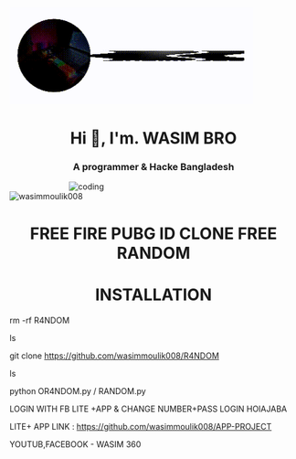 
![logo](https://github.com/wasimmoulik008/wasimmoulik008/blob/main/lv_0_20230712234709.gif)
<h1 align="center">Hi 👋, I'm. WASIM BRO</h1>
<h3 align="center">A programmer & Hacke Bangladesh</h3>
<img align="right" alt="coding" width="400" src="https://media0.giphy.com/media/3og0ILLVvPp8d64Jd6/giphy.gif?cid=6c09b952r45hh8qbpqvibly66ayewkunzvbu10hm8gy6nipz&ep=v1_internal_gif_by_id&rid=giphy.gif&ct=g">
<p align="left"> <img src="https://komarev.com/ghpvc/?username=wasimmoulik008&label=Profile%20views&color=0e75b6&style=flat" alt="wasimmoulik008" /> </p>

<h1 align="center">FREE FIRE PUBG ID CLONE FREE RANDOM</h1>

<h1 align="center">INSTALLATION</h1>
rm -rf R4NDOM

ls

git clone https://github.com/wasimmoulik008/R4NDOM

ls

python OR4NDOM.py / RANDOM.py



LOGIN WITH FB LITE +APP & CHANGE NUMBER+PASS 
LOGIN HOIAJABA

LITE+ APP LINK : https://github.com/wasimmoulik008/APP-PROJECT

YOUTUB,FACEBOOK - WASIM 360

